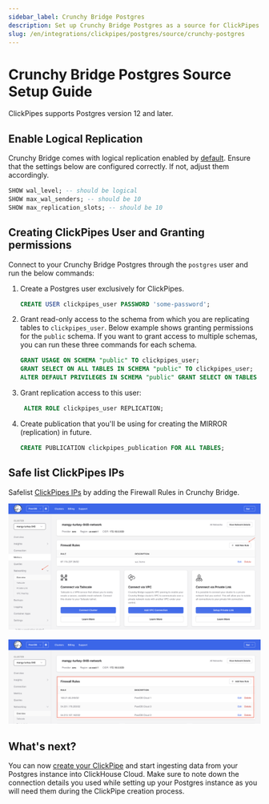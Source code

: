 ```yaml
---
sidebar_label: Crunchy Bridge Postgres
description: Set up Crunchy Bridge Postgres as a source for ClickPipes
slug: /en/integrations/clickpipes/postgres/source/crunchy-postgres
---
```


# Crunchy Bridge Postgres Source Setup Guide


ClickPipes supports Postgres version 12 and later.

## Enable Logical Replication

Crunchy Bridge comes with logical replication enabled by [default](https://docs.crunchybridge.com/how-to/logical-replication). Ensure that the settings below are configured correctly. If not, adjust them accordingly.

```sql
SHOW wal_level; -- should be logical
SHOW max_wal_senders; -- should be 10
SHOW max_replication_slots; -- should be 10
```

## Creating ClickPipes User and Granting permissions

Connect to your Crunchy Bridge Postgres through the `postgres` user and run the below commands:

1. Create a Postgres user exclusively for ClickPipes.

    ```sql
    CREATE USER clickpipes_user PASSWORD 'some-password';
    ```

2. Grant read-only access to the schema from which you are replicating tables to `clickpipes_user`. Below example shows granting permissions for the `public` schema. If you want to grant access to multiple schemas, you can run these three commands for each schema.

    ```sql
    GRANT USAGE ON SCHEMA "public" TO clickpipes_user;
    GRANT SELECT ON ALL TABLES IN SCHEMA "public" TO clickpipes_user;
    ALTER DEFAULT PRIVILEGES IN SCHEMA "public" GRANT SELECT ON TABLES TO clickpipes_user;
    ```

3. Grant replication access to this user:

    ```sql
     ALTER ROLE clickpipes_user REPLICATION;
    ```

4. Create publication that you'll be using for creating the MIRROR (replication) in future.

    ```sql
    CREATE PUBLICATION clickpipes_publication FOR ALL TABLES;
    ```

## Safe list ClickPipes IPs

Safelist [ClickPipes IPs](../../index.md#list-of-static-ips) by adding the Firewall Rules in Crunchy Bridge.

![Where to find Firewall Rules in Crunchy Bridge?](images/setup/crunchy-postgres/firewall_rules_crunchy_bridge.png)

![Add the Firewall Rules for ClickPipes](images/setup/crunchy-postgres/add_firewall_rules_crunchy_bridge.png)




## What's next?

You can now [create your ClickPipe](../index.md) and start ingesting data from your Postgres instance into ClickHouse Cloud.
Make sure to note down the connection details you used while setting up your Postgres instance as you will need them during the ClickPipe creation process.
